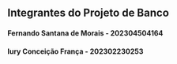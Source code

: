 ## Integrantes do Projeto de Banco 

#### Fernando Santana de Morais - 202304504164
#### Iury Conceição França - 202302230253
